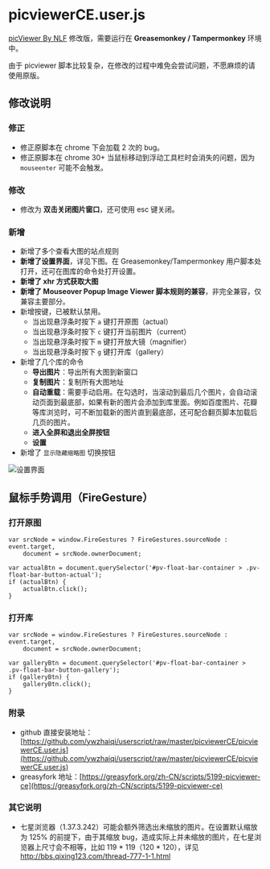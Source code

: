 picviewerCE.user.js
===================

[picViewer By NLF](http://userscripts-mirror.org/scripts/show/105741) 修改版，需要运行在 **Greasemonkey / Tampermonkey** 环境中。

由于 picviewer 脚本比较复杂，在修改的过程中难免会尝试问题，不愿麻烦的请使用原版。

## 修改说明

### 修正

- 修正原脚本在 chrome 下会加载 2 次的 bug。
- 修正原脚本在 chrome 30+ 当鼠标移动到浮动工具栏时会消失的问题，因为 `mouseenter` 可能不会触发。

### 修改

- 修改为 **双击关闭图片窗口**，还可使用 esc 键关闭。

### 新增

- 新增了多个查看大图的站点规则
- **新增了设置界面**，详见下图。在 Greasemonkey/Tampermonkey 用户脚本处打开，还可在图库的命令处打开设置。
- **新增了 xhr 方式获取大图**
- **新增了 Mouseover Popup Image Viewer 脚本规则的兼容**，非完全兼容，仅兼容主要部分。
- 新增按键，已被默认禁用。
    - 当出现悬浮条时按下 `a` 键打开原图（actual）
    - 当出现悬浮条时按下 `c` 键打开当前图片（current）
    - 当出现悬浮条时按下 `m` 键打开放大镜（magnifier）
    - 当出现悬浮条时按下 `g` 键打开库（gallery）
- 新增了几个库的命令
    - **导出图片**：导出所有大图到新窗口
    - **复制图片**：复制所有大图地址
    - **自动重载**：需要手动启用。在勾选时，当滚动到最后几个图片，会自动滚动页面到最底部，如果有新的图片会添加到库里面。例如百度图片、花瓣等库浏览时，可不断加载新的图片直到最底部，还可配合翻页脚本加载后几页的图片。
    - **进入全屏和退出全屏按钮**
    - **设置**
- 新增了 `显示隐藏缩略图` 切换按钮

![设置界面](https://github.com/ywzhaiqi/userscript/raw/master/picviewerCE/config.png)

## 鼠标手势调用（FireGesture）

### 打开原图

    var srcNode = window.FireGestures ? FireGestures.sourceNode : event.target,
        document = srcNode.ownerDocument;

    var actualBtn = document.querySelector('#pv-float-bar-container > .pv-float-bar-button-actual');
    if (actualBtn) {
        actualBtn.click();
    }

### 打开库

    var srcNode = window.FireGestures ? FireGestures.sourceNode : event.target,
        document = srcNode.ownerDocument;

    var galleryBtn = document.querySelector('#pv-float-bar-container > .pv-float-bar-button-gallery');
    if (galleryBtn) {
        galleryBtn.click();
    }

### 附录

- github 直接安装地址：[https://github.com/ywzhaiqi/userscript/raw/master/picviewerCE/picviewerCE.user.js](https://github.com/ywzhaiqi/userscript/raw/master/picviewerCE/picviewerCE.user.js)
- greasyfork 地址：[https://greasyfork.org/zh-CN/scripts/5199-picviewer-ce](https://greasyfork.org/zh-CN/scripts/5199-picviewer-ce)

### 其它说明

- 七星浏览器（1.37.3.242）可能会额外筛选出未缩放的图片。在设置默认缩放为 125% 的前提下，由于其缩放 bug，造成实际上并未缩放的图片，在七星浏览器上尺寸会不相等，比如 119 * 119（120 * 120），详见 http://bbs.qixing123.com/thread-777-1-1.html